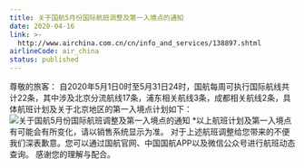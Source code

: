 ```yaml
---
title: 关于国航5月份国际航班调整及第一入境点的通知
date: 2020-04-16
link: >-
  http://www.airchina.com.cn/cn/info_and_services/138897.shtml
airlineCode: air_china
status: published
---
```

尊敬的旅客： 自2020年5月1日0时至5月31日24时，国航每周可执行国际航线共计22条，其中涉及北京分流航线17条，浦东相关航线3条，成都相关航线2条，具体航班计划及关于北京地区的第一入境点计划如下： ![关于国航5月份国际航班调整及第一入境点的通知](/cn/images/info_and_services/2020/04/17/454A370A05329C72735C97AB38E389DD.png) *以上航班计划及第一入境点有可能会有所变化，请以销售系统显示为准。 对于上述航班调整给您带来的不便我们深表歉意。您可以通过国航官网、中国国航APP以及微信公众号进行航班动态查询。 感谢您的理解与配合。
